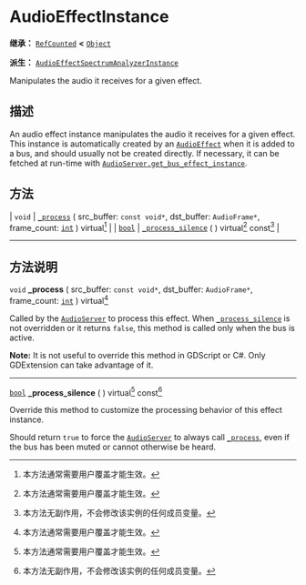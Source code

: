 <!-- ⚠ 请勿编辑本文件 ⚠ -->
<!-- 本文档使用脚本从 WeDot 引擎源码仓库生成。 -->
<!-- 生成脚本：https://github.com/WeDot-Engine/WeDot/tree/4.3/doc/tools/make_md.py； -->
<!-- 原文件：https://github.com/WeDot-Engine/WeDot/tree/4.3/doc/classes/AudioEffectInstance.xml。 -->

<div id="_class_audioeffectinstance"></div>

# AudioEffectInstance

**继承：** [`RefCounted`](class_refcounted.md) **<** [`Object`](class_object.md)

**派生：** [`AudioEffectSpectrumAnalyzerInstance`](class_audioeffectspectrumanalyzerinstance.md)

Manipulates the audio it receives for a given effect.

## 描述

An audio effect instance manipulates the audio it receives for a given effect. This instance is automatically created by an [`AudioEffect`](class_audioeffect.md) when it is added to a bus, and should usually not be created directly. If necessary, it can be fetched at run-time with [`AudioServer.get_bus_effect_instance`](#class_audioserver_method_get_bus_effect_instance).

## 方法

| `void`                  | [`_process`](#class_audioeffectinstance_private_method__process) ( src_buffer: `const void*`, dst_buffer: `AudioFrame*`, frame_count: [`int`](class_int.md) ) virtual[^virtual] |
| [`bool`](class_bool.md) | [`_process_silence`](#class_audioeffectinstance_private_method__process_silence) ( ) virtual[^virtual] const[^const]                                                            |

<!-- rst-class:: classref-section-separator -->

---

## 方法说明

<div id="_class_audioeffectinstance_private_method__process"></div>

`void` **_process** ( src_buffer: `const void*`, dst_buffer: `AudioFrame*`, frame_count: [`int`](class_int.md) ) virtual[^virtual]<div id="class_audioeffectinstance_private_method__process"></div>

Called by the [`AudioServer`](class_audioserver.md) to process this effect. When [`_process_silence`](#class_audioeffectinstance_private_method__process_silence) is not overridden or it returns `false`, this method is called only when the bus is active.

 **Note:** It is not useful to override this method in GDScript or C#. Only GDExtension can take advantage of it.

<!-- rst-class:: classref-item-separator -->

---

<div id="_class_audioeffectinstance_private_method__process_silence"></div>

[`bool`](class_bool.md) **_process_silence** ( ) virtual[^virtual] const[^const]<div id="class_audioeffectinstance_private_method__process_silence"></div>

Override this method to customize the processing behavior of this effect instance.

Should return `true` to force the [`AudioServer`](class_audioserver.md) to always call [`_process`](#class_audioeffectinstance_private_method__process), even if the bus has been muted or cannot otherwise be heard.

[^virtual]: 本方法通常需要用户覆盖才能生效。
[^const]: 本方法无副作用，不会修改该实例的任何成员变量。
[^vararg]: 本方法除了能接受在此处描述的参数外，还能够继续接受任意数量的参数。
[^constructor]: 本方法用于构造某个类型。
[^static]: 调用本方法无需实例，可直接使用类名进行调用。
[^operator]: 本方法描述的是使用本类型作为左操作数的有效运算符。
[^bitfield]: 这个值是由下列位标志构成位掩码的整数。
[^void]: 无返回值。
